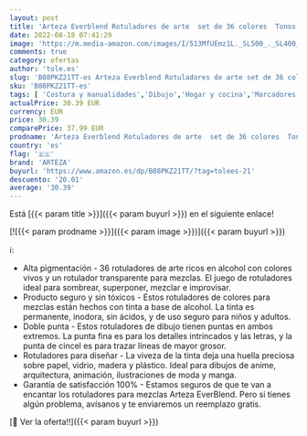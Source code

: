 ```yaml
---
layout: post
title: 'Arteza Everblend Rotuladores de arte  set de 36 colores  Tonos Trópicos  tinta a base de alcohol  doble punta  fina y biselada   rotuladores para pintar  colorear  dibujar  con caja organizadora'
date: 2022-08-18 07:41:29
image: 'https://m.media-amazon.com/images/I/513MfUEmz1L._SL500_._SL400_.jpg'
comments: true
category: ofertas
author: 'tole.es'
slug: 'B08PKZ21TT-es Arteza Everblend Rotuladores de arte set de 36 colores...'
sku: 'B08PKZ21TT-es'
tags: [ 'Costura y manualidades','Dibujo','Hogar y cocina','Marcadores','Materiales de dibujo','arteza','colorear','rotuladores','🇪🇸', ]
actualPrice: 30.39 EUR
currency: EUR
price: 30.39
comparePrice: 37.99 EUR
prodname: 'Arteza Everblend Rotuladores de arte  set de 36 colores  Tonos Trópicos  tinta a base de alcohol  doble punta  fina y biselada   rotuladores para pintar  colorear  dibujar  con caja organizadora'
country: 'es'
flag: '🇪🇸'
brand: 'ARTEZA'
buyurl: 'https://www.amazon.es/dp/B08PKZ21TT/?tag=tolees-21'
descuento: '20.01'
average: '30.39'
---
```


Está [{{< param title >}}]({{< param buyurl >}}) en el siguiente enlace!

[![{{< param prodname >}}]({{< param image >}})]({{< param buyurl >}})

ℹ️:

- Alta pigmentación - 36 rotuladores de arte ricos en alcohol con colores vivos y un rotulador transparente para mezclas. El juego de rotuladores ideal para sombrear, superponer, mezclar e improvisar.
- Producto seguro y sin tóxicos - Estos rotuladores de colores para mezclas están hechos con tinta a base de alcohol. La tinta es permanente, inodora, sin ácidos, y de uso seguro para niños y adultos.
- Doble punta - Estos rotuladores de dibujo tienen puntas en ambos extremos. La punta fina es para los detalles intrincados y las letras, y la punta de cincel es para trazar líneas de mayor grosor.
- Rotuladores para diseñar - La viveza de la tinta deja una huella preciosa sobre papel, vidrio, madera y plástico. Ideal para dibujos de anime, arquitectura, animación, ilustraciones de moda y manga.
- Garantía de satisfacción 100% - Estamos seguros de que te van a encantar los rotuladores para mezclas Arteza EverBlend. Pero si tienes algún problema, avísanos y te enviaremos un reemplazo gratis.

[🛒 Ver la oferta!!]({{< param buyurl >}})
